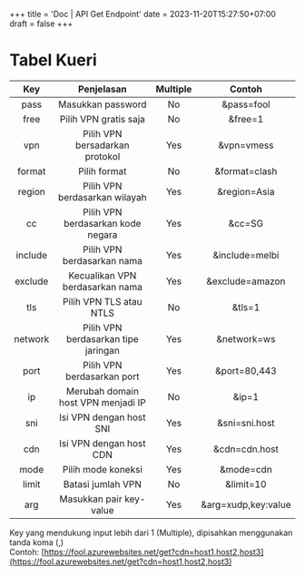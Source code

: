 +++
title = 'Doc | API Get Endpoint'
date = 2023-11-20T15:27:50+07:00
draft = false
+++

# Tabel Kueri

|   Key   |             Penjelasan              | Multiple |       Contoh        |
| :-----: | :---------------------------------: | :------: | :-----------------: |
|  pass   |          Masukkan password          |    No    |     &pass=fool      |
|  free   |        Pilih VPN gratis saja        |    No    |       &free=1       |
|   vpn   |   Pilih VPN bersadarkan protokol    |   Yes    |     &vpn=vmess      |
| format  |            Pilih format             |    No    |    &format=clash    |
| region  |    Pilih VPN berdasarkan wilayah    |   Yes    |    &region=Asia     |
|   cc    |  Pilih VPN berdasarkan kode negara  |   Yes    |       &cc=SG        |
| include |     Pilih VPN berdasarkan nama      |   Yes    |   &include=melbi    |
| exclude |   Kecualikan VPN berdasarkan nama   |   Yes    |   &exclude=amazon   |
|   tls   |       Pilih VPN TLS atau NTLS       |    No    |       &tls=1        |
| network | Pilih VPN berdasarkan tipe jaringan |   Yes    |     &network=ws     |
|  port   |     Pilih VPN berdasarkan port      |   Yes    |    &port=80,443     |
|   ip    | Merubah domain host VPN menjadi IP  |    No    |        &ip=1        |
|   sni   |       Isi VPN dengan host SNI       |   Yes    |    &sni=sni.host    |
|   cdn   |       Isi VPN dengan host CDN       |   Yes    |    &cdn=cdn.host    |
|  mode   |         Pilih mode koneksi          |   Yes    |      &mode=cdn      |
|  limit  |          Batasi jumlah VPN          |    No    |      &limit=10      |
|   arg   |       Masukkan pair key-value       |   Yes    | &arg=xudp,key:value |

Key yang mendukung input lebih dari 1 (Multiple), dipisahkan menggunakan tanda koma (,)  
Contoh: [https://fool.azurewebsites.net/get?cdn=host1,host2,host3](https://fool.azurewebsites.net/get?cdn=host1,host2,host3)
